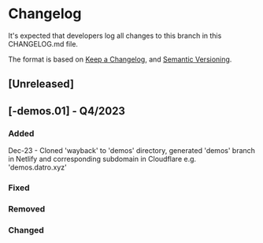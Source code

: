 # Changelog
It's expected that developers log all changes to this branch in this CHANGELOG.md file.

The format is based on [Keep a Changelog](https://keepachangelog.com/en/1.0.0/),
and [Semantic Versioning](https://semver.org/spec/v2.0.0.html).

## [Unreleased]

## [-demos.01] - Q4/2023

### Added
Dec-23 - Cloned 'wayback' to 'demos' directory, generated 'demos' branch in Netlify and corresponding subdomain in Cloudflare e.g. 'demos.datro.xyz' 

### Fixed

### Removed

### Changed


